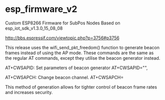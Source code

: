 # esp_firmware_v2

Custom ESP8266 Firmware for SubPos Nodes Based on esp_iot_sdk_v1.3.0_15_08_08

http://bbs.espressif.com/viewtopic.php?p=3756#p3756

This release uses the wifi_send_pkt_freedom() function to generate beacon frames 
instead of using the AP mode. These commands are the same as the regular AT 
commands, except they utilise the beacon generator instead.

AT+CWSAPID:
Set parameters of beacon generator
AT+CWSAPID="<ssid>",<channel num>

AT+CWSAPCH: 
Change beacon channel.
AT+CWSAPCH=<channel num> 

This method of generation allows for tighter control of beacon frame rates and 
increases security.

